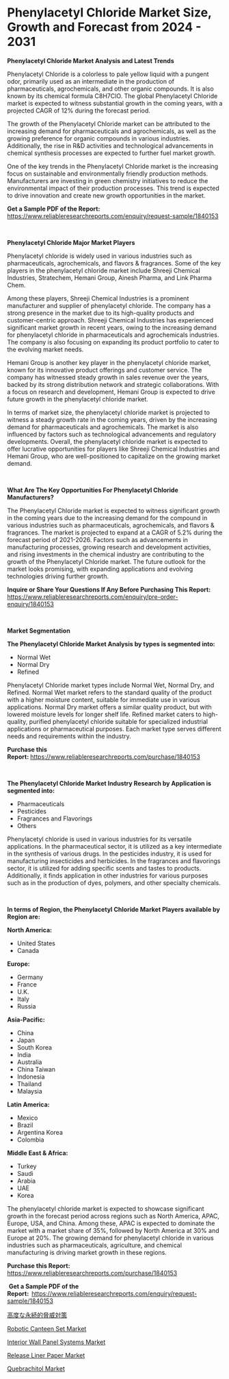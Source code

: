 <p><h1>Phenylacetyl Chloride Market Size, Growth and Forecast from 2024 - 2031</h1></p><p><strong>Phenylacetyl Chloride Market Analysis and Latest Trends</strong></p>
<p><p>Phenylacetyl Chloride is a colorless to pale yellow liquid with a pungent odor, primarily used as an intermediate in the production of pharmaceuticals, agrochemicals, and other organic compounds. It is also known by its chemical formula C8H7ClO. The global Phenylacetyl Chloride market is expected to witness substantial growth in the coming years, with a projected CAGR of 12% during the forecast period.</p><p>The growth of the Phenylacetyl Chloride market can be attributed to the increasing demand for pharmaceuticals and agrochemicals, as well as the growing preference for organic compounds in various industries. Additionally, the rise in R&D activities and technological advancements in chemical synthesis processes are expected to further fuel market growth.</p><p>One of the key trends in the Phenylacetyl Chloride market is the increasing focus on sustainable and environmentally friendly production methods. Manufacturers are investing in green chemistry initiatives to reduce the environmental impact of their production processes. This trend is expected to drive innovation and create new growth opportunities in the market.</p></p>
<p><strong>Get a Sample PDF of the Report:&nbsp;</strong> <a href="https://www.reliableresearchreports.com/enquiry/request-sample/1840153">https://www.reliableresearchreports.com/enquiry/request-sample/1840153</a></p>
<p>&nbsp;</p>
<p><strong>Phenylacetyl Chloride Major Market Players</strong></p>
<p><p>Phenylacetyl chloride is widely used in various industries such as pharmaceuticals, agrochemicals, and flavors & fragrances. Some of the key players in the phenylacetyl chloride market include Shreeji Chemical Industries, Stratechem, Hemani Group, Ainesh Pharma, and Link Pharma Chem.</p><p>Among these players, Shreeji Chemical Industries is a prominent manufacturer and supplier of phenylacetyl chloride. The company has a strong presence in the market due to its high-quality products and customer-centric approach. Shreeji Chemical Industries has experienced significant market growth in recent years, owing to the increasing demand for phenylacetyl chloride in pharmaceuticals and agrochemicals industries. The company is also focusing on expanding its product portfolio to cater to the evolving market needs.</p><p>Hemani Group is another key player in the phenylacetyl chloride market, known for its innovative product offerings and customer service. The company has witnessed steady growth in sales revenue over the years, backed by its strong distribution network and strategic collaborations. With a focus on research and development, Hemani Group is expected to drive future growth in the phenylacetyl chloride market.</p><p>In terms of market size, the phenylacetyl chloride market is projected to witness a steady growth rate in the coming years, driven by the increasing demand for pharmaceuticals and agrochemicals. The market is also influenced by factors such as technological advancements and regulatory developments. Overall, the phenylacetyl chloride market is expected to offer lucrative opportunities for players like Shreeji Chemical Industries and Hemani Group, who are well-positioned to capitalize on the growing market demand.</p></p>
<p>&nbsp;</p>
<p><strong>What Are The Key Opportunities For Phenylacetyl Chloride Manufacturers?</strong></p>
<p><p>The Phenylacetyl Chloride market is expected to witness significant growth in the coming years due to the increasing demand for the compound in various industries such as pharmaceuticals, agrochemicals, and flavors & fragrances. The market is projected to expand at a CAGR of 5.2% during the forecast period of 2021-2026. Factors such as advancements in manufacturing processes, growing research and development activities, and rising investments in the chemical industry are contributing to the growth of the Phenylacetyl Chloride market. The future outlook for the market looks promising, with expanding applications and evolving technologies driving further growth.</p></p>
<p><strong>Inquire or Share Your Questions If Any Before Purchasing This Report:</strong> <a href="https://www.reliableresearchreports.com/enquiry/pre-order-enquiry/1840153">https://www.reliableresearchreports.com/enquiry/pre-order-enquiry/1840153</a></p>
<p>&nbsp;</p>
<p><strong>Market Segmentation</strong></p>
<p><strong>The Phenylacetyl Chloride Market Analysis by types is segmented into:</strong></p>
<p><ul><li>Normal Wet</li><li>Normal Dry</li><li>Refined</li></ul></p>
<p><p>Phenylacetyl Chloride market types include Normal Wet, Normal Dry, and Refined. Normal Wet market refers to the standard quality of the product with a higher moisture content, suitable for immediate use in various applications. Normal Dry market offers a similar quality product, but with lowered moisture levels for longer shelf life. Refined market caters to high-quality, purified phenylacetyl chloride suitable for specialized industrial applications or pharmaceutical purposes. Each market type serves different needs and requirements within the industry.</p></p>
<p><strong>Purchase this Report:&nbsp;</strong><a href="https://www.reliableresearchreports.com/purchase/1840153">https://www.reliableresearchreports.com/purchase/1840153</a></p>
<p>&nbsp;</p>
<p><strong>The Phenylacetyl Chloride Market Industry Research by Application is segmented into:</strong></p>
<p><ul><li>Pharmaceuticals</li><li>Pesticides</li><li>Fragrances and Flavorings</li><li>Others</li></ul></p>
<p><p>Phenylacetyl chloride is used in various industries for its versatile applications. In the pharmaceutical sector, it is utilized as a key intermediate in the synthesis of various drugs. In the pesticides industry, it is used for manufacturing insecticides and herbicides. In the fragrances and flavorings sector, it is utilized for adding specific scents and tastes to products. Additionally, it finds application in other industries for various purposes such as in the production of dyes, polymers, and other specialty chemicals.</p></p>
<p>&nbsp;</p>
<p><strong>In terms of Region, the Phenylacetyl Chloride Market Players available by Region are:</strong></p>
<p>
    <p> <strong> North America: </strong>
        <ul>
            <li>United States</li>
            <li>Canada</li>
        </ul>
        </p> 
    <p> <strong> Europe: </strong>
        <ul>
            <li>Germany</li>
            <li>France</li>
            <li>U.K.</li>
            <li>Italy</li>
            <li>Russia</li>
        </ul>
        </p> 
    <p> <strong> Asia-Pacific: </strong>
        <ul>
            <li>China</li>
            <li>Japan</li>
            <li>South Korea</li>
            <li>India</li>
            <li>Australia</li>
            <li>China Taiwan</li>
            <li>Indonesia</li>
            <li>Thailand</li>
            <li>Malaysia</li>
        </ul>
        </p> 
    <p> <strong> Latin America: </strong>
        <ul>
            <li>Mexico</li>
            <li>Brazil</li>
            <li>Argentina Korea</li>
            <li>Colombia</li>
        </ul>
        </p> 
    <p> <strong> Middle East & Africa: </strong>
        <ul>
            <li>Turkey</li>
            <li>Saudi</li>
            <li>Arabia</li>
            <li>UAE</li>
            <li>Korea</li>
        </ul>
    </p>
    </p>
<p><p>The phenylacetyl chloride market is expected to showcase significant growth in the forecast period across regions such as North America, APAC, Europe, USA, and China. Among these, APAC is expected to dominate the market with a market share of 35%, followed by North America at 30% and Europe at 20%. The growing demand for phenylacetyl chloride in various industries such as pharmaceuticals, agriculture, and chemical manufacturing is driving market growth in these regions.</p></p>
<p><strong>Purchase this Report: </strong><a href="https://www.reliableresearchreports.com/purchase/1840153">https://www.reliableresearchreports.com/purchase/1840153</a></p>
<p>&nbsp;<strong>Get a Sample PDF of the Report:&nbsp;&nbsp;</strong><a href="https://www.reliableresearchreports.com/enquiry/request-sample/1840153">https://www.reliableresearchreports.com/enquiry/request-sample/1840153</a></p>
<p><strong></strong></p>
<p><p><a href="https://github.com/ycmtqqhvk3273/Market-Research-Report-List-1/blob/main/4295644193922.md">高度な永続的脅威対策</a></p><p><a href="https://issuu.com/reportprime-2/docs/robotic-canteen-set-market-size-2030.pptx">Robotic Canteen Set Market</a></p><p><a href="https://github.com/myacatherineblakecaczo9vcsw/Market-Research-Report-List-1/blob/main/interior-wall-panel-systems-market.md">Interior Wall Panel Systems Market</a></p><p><a href="https://issuu.com/reportprime-2/docs/release-liner-paper-market-size-2030.pptx">Release Liner Paper Market</a></p><p><a href="https://github.com/okotobwrhuteie/Market-Research-Report-List-1/blob/main/quebrachitol-market.md">Quebrachitol Market</a></p></p>